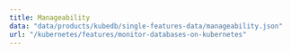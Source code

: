 ```yaml
---
title: Manageability
data: "data/products/kubedb/single-features-data/manageability.json"
url: "/kubernetes/features/monitor-databases-on-kubernetes"
---
```

